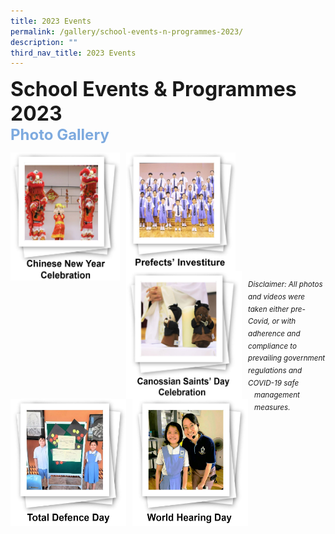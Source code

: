 ```yaml
---
title: 2023 Events
permalink: /gallery/school-events-n-programmes-2023/
description: ""
third_nav_title: 2023 Events
---
```

<font size="6"><b>School Events &amp; Programmes 2023</b></font><br>
<font size="5" color="#7daadf"><b>Photo Gallery</b></font>


<center>

<p><a href="https://www.canossacatholicpri.moe.edu.sg/gallery/school-events-n-programmes-2023/Chinese-New-Year-Celebration/"><img src="/images/Our%20Stories/2023/CNY%20Celebrations%20-%20Cover%20Photo.jpg" style="width:175px;height:205px;margin-right:10px;" align="left"></a></p>

	
<p><a href="https://www.canossacatholicpri.moe.edu.sg/gallery/school-events-n-programmes-2023/Prefects-Investiture/"><img src="/images/Our%20Stories/2023/Prefects%20Investiture%20-%20Cover%20Photo.jpg" style="width:175px;height:190px;margin-right:10px;" align="left"></a></p>
	

<p><a href="https://www.canossacatholicpri.moe.edu.sg/gallery/school-events-n-programmes-2023/Canossian-Saints-Day-Celebration/"><img src="/images/Our%20Stories/2023/Canossian%20Saints%20Day%20Celebration%20-%20Cover%20Photo.jpg" style="width:185px;height:204px;margin-right:10px;" align="left"></a></p>
	

<p><a href="https://www.canossacatholicpri.moe.edu.sg/our-stories/2023-events/totaldefenceday//"><img src="/images/Our%20Stories/2023/total%20defence%20day%20-%20cover%20photo.JPG" style="width:185px;height:204px;margin-right:10px;" align="left"></a></p>
	

<p><a href="https://www.canossacatholicpri.moe.edu.sg/our-stories/2023-events/worldhearingday/"><img src="/images/Our%20Stories/2023/world%20hearing%20day%20-%20cover%20photo.JPG" style="width:185px;height:204px;margin-right:10px;" align="left"></a></p>

	

	
</center>


<br><br><br><br><br><br><br><br><br><br><br><br>
<sup><em>Disclaimer: All photos and videos were taken either pre-Covid, or with adherence and compliance to prevailing government regulations and COVID-19 safe management measures.</em></sup>